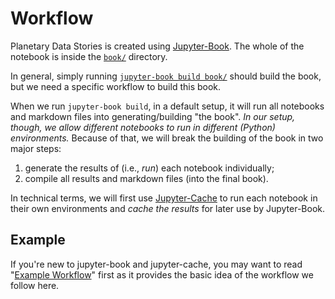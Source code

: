 # Workflow

[Jupyter-Book]: https://jupyter-book.org
[Jupyter-Cache]: https://jupyter-cache.readthedocs.io


Planetary Data Stories is created using [Jupyter-Book][].
The whole of the notebook is inside the [`book/`](../book) directory.

In general, simply running 
[`jupyter-book build book/`](https://jupyterbook.org/en/stable/start/build.html)
should build the book, but we need a specific workflow to build this book.

When we run `jupyter-book build`, in a default setup, it will run all notebooks
and markdown files into generating/building "the book".
*In our setup, though, we allow different notebooks to run in different (Python) 
environments.*
Because of that, we will break the building of the book in two major steps:

1. generate the results of (i.e., *run*) each notebook individually;
2. compile all results and markdown files (into the final book).

In technical terms, we will first use [Jupyter-Cache][] to run each notebook
in their own environments and *cache the results* for later use by Jupyter-Book.

## Example

If you're new to jupyter-book and jupyter-cache, you may want to read 
"[Example Workflow](example_workflow.md)" first
as it provides the basic idea of the workflow we follow here.

